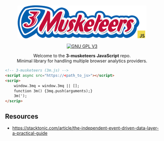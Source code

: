 <p align="center">
  <a href="https://tiendada.com" target="_blank">
    <picture>
      <img width="422" alt="3-musketeers" src="resources/logo-small-js.png">
    </picture>
  </a>
</p>

<p align="center">
  <a href="https://www.gnu.org/licenses/gpl-3.0">
    <img src="https://img.shields.io/badge/License-GPLv3-blue.svg" alt="GNU GPL V3">
  </a>
</p>

<p align="center">
  Welcome to the <b>3-musketeers</b> <b>JavaScript</b> repo. <br/>
  Minimal library for handling multiple browser analytics providers.
</p>

```html
<!-- 3-musketeers (3m.js) -->
<script async src="https://<path_to_js>"></script>
<scrip>
    window.3mq = window.3mq || [];
    function 3m() {3mq.push(arguments);}
    3m(');
</scrip>
```

## Resources

- https://stacktonic.com/article/the-independent-event-driven-data-layer-a-practical-guide